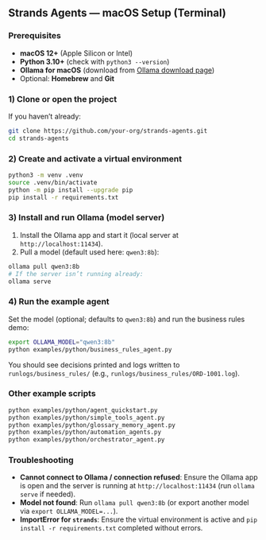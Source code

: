 ## Strands Agents — macOS Setup (Terminal)

### Prerequisites
- **macOS 12+** (Apple Silicon or Intel)
- **Python 3.10+** (check with `python3 --version`)
- **Ollama for macOS** (download from [Ollama download page](https://ollama.com/download))
- Optional: **Homebrew** and **Git**

### 1) Clone or open the project
If you haven’t already:

```bash
git clone https://github.com/your-org/strands-agents.git
cd strands-agents
```

### 2) Create and activate a virtual environment
```bash
python3 -m venv .venv
source .venv/bin/activate
python -m pip install --upgrade pip
pip install -r requirements.txt
```

### 3) Install and run Ollama (model server)
1. Install the Ollama app and start it (local server at `http://localhost:11434`).
2. Pull a model (default used here: `qwen3:8b`):

```bash
ollama pull qwen3:8b
# If the server isn’t running already:
ollama serve
```

### 4) Run the example agent
Set the model (optional; defaults to `qwen3:8b`) and run the business rules demo:

```bash
export OLLAMA_MODEL="qwen3:8b"
python examples/python/business_rules_agent.py
```

You should see decisions printed and logs written to `runlogs/business_rules/` (e.g., `runlogs/business_rules/ORD-1001.log`).

### Other example scripts
```bash
python examples/python/agent_quickstart.py
python examples/python/simple_tools_agent.py
python examples/python/glossary_memory_agent.py
python examples/python/automation_agents.py
python examples/python/orchestrator_agent.py
```

### Troubleshooting
- **Cannot connect to Ollama / connection refused**: Ensure the Ollama app is open and the server is running at `http://localhost:11434` (run `ollama serve` if needed).
- **Model not found**: Run `ollama pull qwen3:8b` (or export another model via `export OLLAMA_MODEL=...`).
- **ImportError for `strands`**: Ensure the virtual environment is active and `pip install -r requirements.txt` completed without errors.


